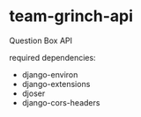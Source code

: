 # team-grinch-api

Question Box API

required dependencies:
  * django-environ
  * django-extensions
  * djoser
  * django-cors-headers
